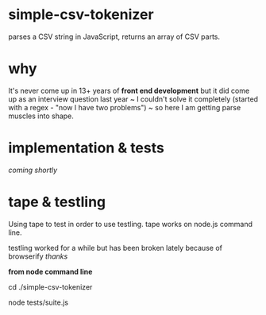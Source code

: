 simple-csv-tokenizer
====================

parses a CSV string in JavaScript, returns an array of CSV parts.

why
===

It's never come up in 13+ years of __front end development__ but it did come up 
as an interview question last year ~ I couldn't solve it completely (started 
with a regex - "now I have two problems") ~ so here I am getting parse muscles 
into shape.

implementation & tests
====================

*coming shortly*

tape & testling
===============

Using tape to test in order to use testling.  tape works on node.js command line.

testling worked for a while but has been broken lately because of browserify *thanks*


__from node command line__

  cd ./simple-csv-tokenizer
  
  node tests/suite.js
  
